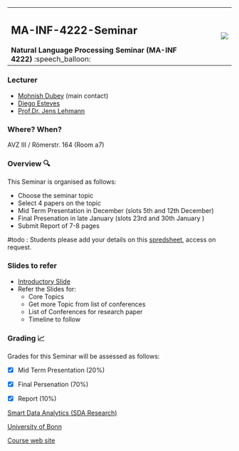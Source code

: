 
<table border="0" cellspacing="0" cellpadding="0">
    <tr>
        <td width="80%">
            <h2>MA-INF-4222-Seminar</h2>
            <b>Natural Language Processing Seminar (MA-INF 4222)</b> :speech_balloon:
        </td>
        <td align="right">
            <img src="http://sda.cs.uni-bonn.de/wp-content/uploads/2017/10/Smart-Data-Analytics.png" >
        </td>
    </tr>
    </table>

### Lecturer 
- [Mohnish Dubey](http://sda.cs.uni-bonn.de/people/mohnish-dubey/) (main contact) 
- [Diego Esteves](http://sda.cs.uni-bonn.de/people/diego-esteves/)
- [Prof.Dr. Jens Lehmann](http://sda.cs.uni-bonn.de/people/prof-dr-jens-lehmann/)

### Where? When?
AVZ III / Römerstr. 164	(Room a7)

### Overview :mag:
This Seminar is organised as follows:
- Choose the seminar topic
- Select 4 papers on the topic
- Mid Term Presentation in December (slots 5th and 12th December)
- Final Presenation in late January (slots 23rd and 30th January )
- Submit Report of 7-8 pages

#todo : Students please add your details on this [spredsheet](https://docs.google.com/spreadsheets/d/1axbcSNH0B59cOWlHehb0ZkXGxcSJCkU8djLOFcEKyHo/edit#gid=0), access on request.

### Slides to refer
- [Introductory Slide](https://docs.google.com/presentation/d/1W9QAO-_2_430_gWh0n0o0NOcbh6JuQOnx5o_r5fCPr0/edit?usp=sharing)
- Refer the Slides for:
    - Core Topics
    - Get more Topic from list of conferences
    - List of Conferences for research paper
    - Timeline to follow

### Grading :chart_with_upwards_trend:
Grades for this Seminar will be assessed as follows:
- [x] Mid Term Presentation (20%) 
- [x] Final Persenation (70%) 
- [x] Report (10%) 
 

[Smart Data Analytics (SDA Research)](http://sda.cs.uni-bonn.de/)

[University of Bonn](https://www.uni-bonn.de/the-university)

[Course web site](http://sda.cs.uni-bonn.de/teaching/nlp/)
